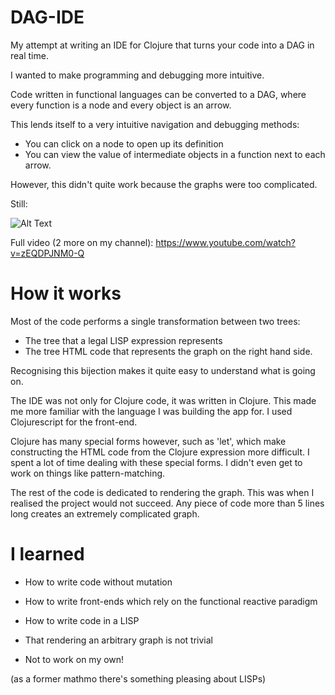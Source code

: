 # DAG-IDE
My attempt at writing an IDE for Clojure that turns your code into a DAG in real time.

I wanted to make programming and debugging more intuitive. 

Code written in functional languages can be converted to a DAG, where every function is a node and every object is an arrow.

This lends itself to a very intuitive navigation and debugging methods: 
* You can click on a node to open up its definition
* You can view the value of intermediate objects in a function next to each arrow.

However, this didn't quite work because the graphs were too complicated.

Still:

![Alt Text](https://media.giphy.com/media/l3diTjMJ5J9s9wb04/giphy.gif)

Full video (2 more on my channel): https://www.youtube.com/watch?v=zEQDPJNM0-Q

# How it works

Most of the code performs a single transformation between two trees:
* The tree that a legal LISP expression represents 
* The tree HTML code that represents the graph on the right hand side.

Recognising this bijection makes it quite easy to understand what is going on.

The IDE was not only for Clojure code, it was written in Clojure. This made me more familiar with the language I was building the app for. I used Clojurescript for the front-end.

Clojure has many special forms however, such as 'let', which make constructing the HTML code from the Clojure expression more difficult. I spent a lot of time dealing with these special forms. I didn't even get to work on things like pattern-matching.

The rest of the code is dedicated to rendering the graph. This was when I realised the project would not succeed. Any piece of code more than 5 lines long creates an extremely complicated graph.

# I learned

* How to write code without mutation

* How to write front-ends which rely on the functional reactive paradigm

* How to write code in a LISP

* That rendering an arbitrary graph is not trivial

* Not to work on my own!

(as a former mathmo there's something pleasing about LISPs)

